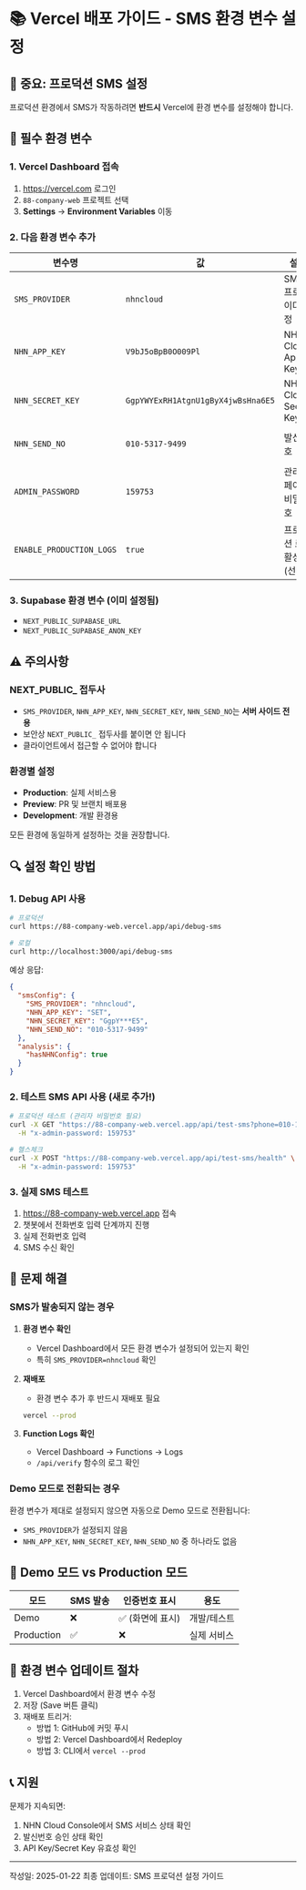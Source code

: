 # 📚 Vercel 배포 가이드 - SMS 환경 변수 설정

## 🚨 중요: 프로덕션 SMS 설정

프로덕션 환경에서 SMS가 작동하려면 **반드시** Vercel에 환경 변수를 설정해야 합니다.

## 📝 필수 환경 변수

### 1. Vercel Dashboard 접속
1. https://vercel.com 로그인
2. `88-company-web` 프로젝트 선택
3. **Settings** → **Environment Variables** 이동

### 2. 다음 환경 변수 추가

| 변수명 | 값 | 설명 | 환경 |
|--------|---|------|------|
| `SMS_PROVIDER` | `nhncloud` | SMS 프로바이더 설정 | Production, Preview, Development |
| `NHN_APP_KEY` | `V9bJ5oBpB0O009Pl` | NHN Cloud App Key | Production, Preview, Development |
| `NHN_SECRET_KEY` | `GgpYWYExRH1AtgnU1gByX4jwBsHna6E5` | NHN Cloud Secret Key | Production, Preview, Development |
| `NHN_SEND_NO` | `010-5317-9499` | 발신 번호 | Production, Preview, Development |
| `ADMIN_PASSWORD` | `159753` | 관리자 페이지 비밀번호 | Production, Preview, Development |
| `ENABLE_PRODUCTION_LOGS` | `true` | 프로덕션 로깅 활성화 (선택) | Production |

### 3. Supabase 환경 변수 (이미 설정됨)
- `NEXT_PUBLIC_SUPABASE_URL`
- `NEXT_PUBLIC_SUPABASE_ANON_KEY`

## ⚠️ 주의사항

### NEXT_PUBLIC_ 접두사
- `SMS_PROVIDER`, `NHN_APP_KEY`, `NHN_SECRET_KEY`, `NHN_SEND_NO`는 **서버 사이드 전용**
- 보안상 `NEXT_PUBLIC_` 접두사를 붙이면 안 됩니다
- 클라이언트에서 접근할 수 없어야 합니다

### 환경별 설정
- **Production**: 실제 서비스용
- **Preview**: PR 및 브랜치 배포용
- **Development**: 개발 환경용

모든 환경에 동일하게 설정하는 것을 권장합니다.

## 🔍 설정 확인 방법

### 1. Debug API 사용
```bash
# 프로덕션
curl https://88-company-web.vercel.app/api/debug-sms

# 로컬
curl http://localhost:3000/api/debug-sms
```

예상 응답:
```json
{
  "smsConfig": {
    "SMS_PROVIDER": "nhncloud",
    "NHN_APP_KEY": "SET",
    "NHN_SECRET_KEY": "GgpY***E5",
    "NHN_SEND_NO": "010-5317-9499"
  },
  "analysis": {
    "hasNHNConfig": true
  }
}
```

### 2. 테스트 SMS API 사용 (새로 추가!)
```bash
# 프로덕션 테스트 (관리자 비밀번호 필요)
curl -X GET "https://88-company-web.vercel.app/api/test-sms?phone=010-1234-5678" \
  -H "x-admin-password: 159753"

# 헬스체크
curl -X POST "https://88-company-web.vercel.app/api/test-sms/health" \
  -H "x-admin-password: 159753"
```

### 3. 실제 SMS 테스트
1. https://88-company-web.vercel.app 접속
2. 챗봇에서 전화번호 입력 단계까지 진행
3. 실제 전화번호 입력
4. SMS 수신 확인

## 🐛 문제 해결

### SMS가 발송되지 않는 경우

1. **환경 변수 확인**
   - Vercel Dashboard에서 모든 환경 변수가 설정되어 있는지 확인
   - 특히 `SMS_PROVIDER=nhncloud` 확인

2. **재배포**
   - 환경 변수 추가 후 반드시 재배포 필요
   ```bash
   vercel --prod
   ```

3. **Function Logs 확인**
   - Vercel Dashboard → Functions → Logs
   - `/api/verify` 함수의 로그 확인

### Demo 모드로 전환되는 경우

환경 변수가 제대로 설정되지 않으면 자동으로 Demo 모드로 전환됩니다:
- `SMS_PROVIDER`가 설정되지 않음
- `NHN_APP_KEY`, `NHN_SECRET_KEY`, `NHN_SEND_NO` 중 하나라도 없음

## 📱 Demo 모드 vs Production 모드

| 모드 | SMS 발송 | 인증번호 표시 | 용도 |
|------|---------|--------------|------|
| Demo | ❌ | ✅ (화면에 표시) | 개발/테스트 |
| Production | ✅ | ❌ | 실제 서비스 |

## 🔄 환경 변수 업데이트 절차

1. Vercel Dashboard에서 환경 변수 수정
2. 저장 (Save 버튼 클릭)
3. 재배포 트리거:
   - 방법 1: GitHub에 커밋 푸시
   - 방법 2: Vercel Dashboard에서 Redeploy
   - 방법 3: CLI에서 `vercel --prod`

## 📞 지원

문제가 지속되면:
1. NHN Cloud Console에서 SMS 서비스 상태 확인
2. 발신번호 승인 상태 확인
3. API Key/Secret Key 유효성 확인

---
작성일: 2025-01-22
최종 업데이트: SMS 프로덕션 설정 가이드